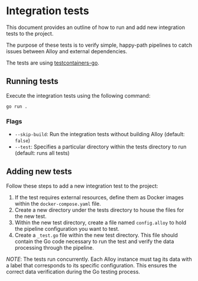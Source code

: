 # Integration tests

This document provides an outline of how to run and add new integration tests to the project.

The purpose of these tests is to verify simple, happy-path pipelines to catch issues between Alloy and external dependencies.

The tests are using [testcontainers-go][].

## Running tests

Execute the integration tests using the following command:

`go run .`

### Flags

* `--skip-build`: Run the integration tests without building Alloy (default: `false`)
* `--test`: Specifies a particular directory within the tests directory to run (default: runs all tests)

## Adding new tests

Follow these steps to add a new integration test to the project:

1. If the test requires external resources, define them as Docker images within the `docker-compose.yaml` file.
2. Create a new directory under the tests directory to house the files for the new test.
3. Within the new test directory, create a file named `config.alloy` to hold the pipeline configuration you want to test.
4. Create a `_test.go` file within the new test directory. This file should contain the Go code necessary to run the test and verify the data processing through the pipeline.

 _NOTE_: The tests run concurrently. Each Alloy instance must tag its data with a label that corresponds to its specific configuration. This ensures the correct data verification during the Go testing process.


[testcontainers-go]: https://github.com/testcontainers/testcontainers-go
